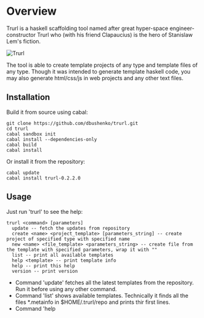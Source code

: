 # Overview

Trurl is a haskell scaffolding tool named after great hyper-space engineer-constructor Trurl who (with his friend Clapaucius) is the hero of Stanislaw Lem's fiction.

![Trurl](https://raw.githubusercontent.com/dbushenko/trurl/master/img/trurl.jpg "Trurl")

The tool is able to create template projects of any type and template files of any type. Though it was intended to generate template haskell code, you may also generate html/css/js in web projects and any other text files.

## Installation

Build it from source using cabal:

    git clone https://github.com/dbushenko/trurl.git
    cd trurl
    cabal sandbox init
    cabal install --dependencies-only
    cabal build
    cabal install

Or install it from the repository:

    cabal update
    cabal install trurl-0.2.2.0

## Usage

Just run 'trurl' to see the help:

    trurl <command> [parameters]
      update -- fetch the updates from repository
      create <name> <project_template> [parameters_string] -- create project of specified type with specified name
      new <name> <file_template> <parameters_string> -- create file from the template with specified parameters, wrap it with ""
      list -- print all available templates
      help <template> -- print template info
      help -- print this help
      version -- print version

* Command 'update' fetches all the latest templates from the repository. Run it before using any other command.
* Command 'list' shows available templates. Technically it finds all the files *.metainfo in $HOME/.trurl/repo and prints thir first lines.
* Command 'help <template>' prints detailed info about the template.
* Command 'create' intended to generate projects, just specify an available project template name. You may also sepcify parameters in JSON format. In any case at least one parameter will be available in project template -- 'ProjectName' which corresponds to the provided <name> parameter.
* Command 'new' generates template file, generated file will be named as specified in 'name'. It uses Mustache format in templates and accepts parameters in JSON format.

For example, if there is a template file 'file1.txt' with following contents:

```
The list: 

{{#heroes}}
    * {{name}}
{{/heroes}}

MyObj:
{{#myobj}}
{{opt1}}
{{/myobj}}
```

Run trurl as following:

    trurl new file1.txt '{"heroes":[{"name":"1"},{"name":"22"}],"myobj":{"opt1":"value1"}}'

Then you'll get:

```
The list: 

    * 1
    * 22

MyObj:
value1
```

## Creating templates

All the templates are stored in $HOME/.trurl/repo. There are two types of templates: projects and files.

* Project template is just a tar archive which is unpacked in specified directory. Template files should have extension '.template' and use the same mustache syntax as templates for command 'new'. In any case at least one parameter will be available in project template -- 'ProjectName' which corresponds to the provided <name> parameter. All files named as 'ProjectName' will be renamed according to specified project name. E.g. if creating project 'my' and there is somewhere file 'ProjectName.html' then it will be renamed to 'my.html'.
* File template is a file in Mustache format. It may have any extension, but if not supplied while running 'trurl new ...' then extension '.hs' will be used.


Info about each template is stored in corresponding metainfo file. E.g. if there is template 'file1.hs' then should be also 'file1.hs.metainfo'. First line of the metainfo file is its short description printed by the 'list' command.

See examples of the templates in 'devrepo'.

## Registering templates in the main repository.

Just add a pull request in the directory 'devrepo'. You are welcome to add your own templates here!

Author: Dmitry Bushenko (d.bushenko@gmail.com)